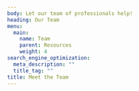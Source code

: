 ```yaml
---
body: Let our team of professionals help!
heading: Our Team
menu:
  main:
    name: Team
    parent: Resources
    weight: 4
search_engine_optimization:
  meta_description: ""
  title_tag: ""
title: Meet the Team
---
```

